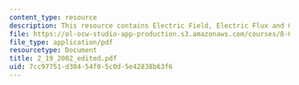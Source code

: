 ```yaml
---
content_type: resource
description: This resource contains Electric Field, Electric Flux and Gauss Law.
file: https://ol-ocw-studio-app-production.s3.amazonaws.com/courses/8-02x-physics-ii-electricity-magnetism-with-an-experimental-focus-spring-2005/7cc97751d30454f05c0d5e42838b63f6_2_19_2002_edited.pdf
file_type: application/pdf
resourcetype: Document
title: 2_19_2002_edited.pdf
uid: 7cc97751-d304-54f0-5c0d-5e42838b63f6
---
```

